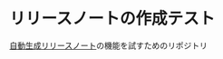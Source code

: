 # リリースノートの作成テスト
[自動生成リリースノート](https://docs.github.com/ja/repositories/releasing-projects-on-github/automatically-generated-release-notes)の機能を試すためのリポジトリ

